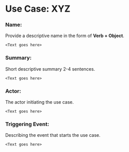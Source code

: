 # Use Case: XYZ

### Name: 
Provide a descriptive name in the form of **Verb + Object**.

    <Text goes here>

### Summary: 
Short descriptive summary 2-4 sentences.

    <Text goes here>

### Actor:
The actor initiating the use case.

    <Text goes here>

### Triggering Event:
Describing the event that starts the use case.

    <Text goes here>